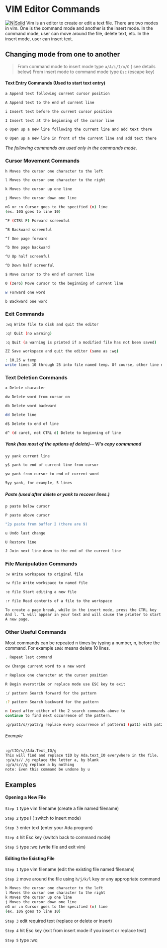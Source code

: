 # VIM Editor Commands
[![N|Solid](https://vim.sourceforge.io/images/vim_header.gif)](https://vim.sourceforge.io/)
Vim is an editor to create or edit a text file.
There are two modes in vim. One is the command mode and another is the insert mode.
In the command mode, user can move around the file, delete text, etc.
In the insert mode, user can insert text.
## Changing mode from one to another
> From command mode to insert mode	type `a/A/i/I/o/O` ( see details below)
> From insert mode to command mode	type `Esc` (escape key)
#### Text Entry Commands (Used to start text entry)
```sh
a Append text following current cursor position
```
```sh
A Append text to the end of current line
```
```sh
i Insert text before the current cursor position
```
```sh
I Insert text at the beginning of the cursor line
```
```sh
o Open up a new line following the current line and add text there
```
```sh
O Open up a new line in front of the current line and add text there
```
*The following commands are used only in the commands mode.*
### Cursor Movement Commands
```sh
h Moves the cursor one character to the left
```
```sh
l Moves the cursor one character to the right
```
```sh
k Moves the cursor up one line
```
```sh
j Moves the cursor down one line
```
```sh
nG or :n Cursor goes to the specified (n) line
(ex. 10G goes to line 10)
```
```sh
^F (CTRl F) Forward screenful
```
```sh
^B Backward screenful
```
```sh
^f One page forward
```
```sh
^b One page backward
```
```sh
^U Up half screenful
```
```sh
^D Down half screenful
```
```sh
$ Move cursor to the end of current line
```
```sh
0 (zero) Move cursor to the beginning of current line
```
```sh
w Forward one word
```
```sh
b Backward one word
```
### Exit Commands
```sh
:wq Write file to disk and quit the editor
```
```sh
:q! Quit (no warning)
```
```sh
:q Quit (a warning is printed if a modified file has not been saved)
```
```sh
ZZ Save workspace and quit the editor (same as :wq)
```
```sh
: 10,25 w temp
write lines 10 through 25 into file named temp. Of course, other line numbers can be used. (Use :f to find out the line numbers you want.
```
### Text Deletion Commands
```sh
x Delete character
```
```sh
dw Delete word from cursor on
```
```sh
db Delete word backward
```
```sh
dd Delete line
```
```sh
d$ Delete to end of line
```
```sh
d^ (d caret, not CTRL d) Delete to beginning of line
```
##### Yank (has most of the options of delete)-- VI's copy commmand
```sh
yy yank current line
```
```sh
y$ yank to end of current line from cursor
```
```sh
yw yank from cursor to end of current word
```
```sh
5yy yank, for example, 5 lines
```
##### Paste (used after delete or yank to recover lines.)
```sh
p paste below cursor
```
```sh
P paste above cursor
```
```sh
"2p paste from buffer 2 (there are 9)
```
```sh
u Undo last change
```
```sh
U Restore line
```
```sh
J Join next line down to the end of the current line
```
### File Manipulation Commands
```sh
:w Write workspace to original file
```
```sh
:w file Write workspace to named file
```
```sh
:e file Start editing a new file
```
```sh
:r file Read contents of a file to the workspace
```
```sh
To create a page break, while in the insert mode, press the CTRL key
And l. ^L will appear in your text and will cause the printer to start
A new page.
```
### Other Useful Commands
Most commands can be repeated n times by typing a number, n, before the command. For example `10dd` means delete 10 lines.
```sh
. Repeat last command
```
```sh
cw Change current word to a new word
```
```sh
r Replace one character at the cursor position
```
```sh
R Begin overstrike or replace mode use ESC key to exit
```
```sh
:/ pattern Search forward for the pattern
```
```sh
:? pattern Search backward for the pattern
```
```sh
n (used after either of the 2 search commands above to
continue to find next occurrence of the pattern.
```
```sh
:g/pat1/s//pat2/g replace every occurrence of pattern1 (pat1) with pat2
```
###### Example
```sh
:g/tIO/s//Ada.Text_IO/g
This will find and replace tIO by Ada.text_IO everywhere in the file.
:g/a/s// /g replace the letter a, by blank
:g/a/s///g replace a by nothing
note: Even this command be undone by u
```
## Examples
#### Opening a New File
`Step 1` type	vim filename	(create a file named filename)

`Step 2` type	i	( switch to insert mode)

`Step 3` enter text	(enter your Ada program)

`Step 4` hit	Esc key	(switch back to command mode)

`Step 5` type	:wq	(write file and exit vim)

#### Editing the Existing File
`Step 1` type	vim filename	(edit the existing file named filename)

`Step 2` move around the file using `h/j/k/l` key or any appropriate command

```sh
h Moves the cursor one character to the left
l Moves the cursor one character to the right
k Moves the cursor up one line
j Moves the cursor down one line
nG or :n Cursor goes to the specified (n) line
(ex. 10G goes to line 10)
```

`Step 3` edit required text (replace or delete or insert)

`Step 4` hit Esc key (exit from insert mode if you insert or replace text)

`Step 5` type	:wq
